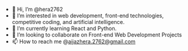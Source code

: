 - 👋 Hi, I’m @hera2762
- 👀 I’m interested in web development, front-end technologies, competitive coding, and artificial intelligence.
- 🌱 I’m currently learning React and Python.
- 💞️ I’m looking to collaborate on Front-end Web Development Projects
- 📫 How to reach me @aijazhera.2762@gmail.com
